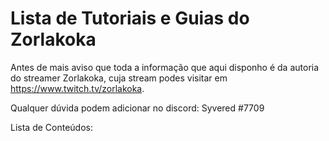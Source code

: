 # Lista de Tutoriais e Guias do Zorlakoka
Antes de mais aviso que toda a informação que aqui disponho é da autoria do streamer Zorlakoka, cuja stream podes visitar em https://www.twitch.tv/zorlakoka.

Qualquer dúvida podem adicionar no discord: Syvered #7709

Lista de Conteúdos:
